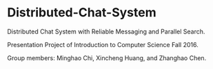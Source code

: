# Distributed-Chat-System

Distributed Chat System with Reliable Messaging and Parallel Search.

Presentation Project of Introduction to Computer Science Fall 2016.

Group members: Minghao Chi, Xincheng Huang, and Zhanghao Chen.
